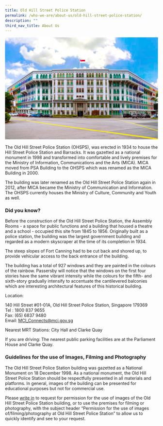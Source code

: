 ```yaml
---
title: Old Hill Street Police Station
permalink: /who-we-are/about-us/old-hill-street-police-station/
description: ""
third_nav_title: About Us
---
```

![](/images/old%20hill%20street%20police%20station.jpg)

The Old Hill Street Police Station (OHSPS), was erected in 1934 to house the Hill Street Police Station and Barracks. It was gazetted as a national monument in 1998 and transformed into comfortable and lively premises for the Ministry of Information, Communications and the Arts (MICA). MICA moved from PSA Building to the OHSPS which was renamed as the MICA Building in 2000.  
  
The building was later renamed as the Old Hill Street Police Station again in 2012, after MICA became the Ministry of Communication and Information. The OHSPS currently houses the Ministry of Culture, Community and Youth as well.

### Did you know?

Before the construction of the Old Hill Street Police Station, the Assembly Rooms - a space for public functions and a building that housed a theatre and a school - occupied this site from 1845 to 1856. Originally built as a police station, the building was the largest government building and regarded as a modern skyscraper at the time of its completion in 1934.  
  
The steep slopes of Fort Canning had to be cut back and shored up, to provide vehicular access to the back entrance of the building.  
  
The building has a total of 927 windows and they are painted in the colours of the rainbow. Passersby will notice that the windows on the first four stories have the same vibrant intensity while the colours for the fifth- and sixth-story gradually intensify to accentuate the cantilevered balconies which are interesting architectural features of this historical building.

Location:

140 Hill Street #01-01A, Old Hill Street Police Station, Singapore 179369  
Tel : 1800 837 9655  
Fax: (65) 6837 9480  
Email: [MCI\_Connects@mci.gov.sg](mailto:MCI_Connects@mci.gov.sg)  
  
Nearest MRT Stations: City Hall and Clarke Quay  
  
If you are driving: The nearest public parking facilities are at the Parliament House and Clarke Quay.

### Guidelines for the use of Images, Filming and Photography

The Old Hill Street Police Station building was gazetted as a National Monument on 18 December 1998. As a national monument, the Old Hill Street Police Station should be respectfully presented in all materials and platforms. In general, images of the building can be presented for educational purposes but not for commercial use.  
  
Please [write in](mailto:mci_connects@mci.gov.sg) to request for permission for the use of images of the Old Hill Street Police Station building, or to use the premises for filming or photography, with the subject header “Permission for the use of images of/filming/photography at Old Hill Street Police Station” to allow us to quickly identify and see to your request.